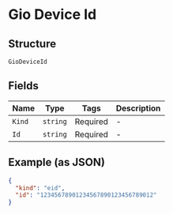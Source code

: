 
# Gio Device Id

## Structure

`GioDeviceId`

## Fields

| Name | Type | Tags | Description |
|  --- | --- | --- | --- |
| `Kind` | `string` | Required | - |
| `Id` | `string` | Required | - |

## Example (as JSON)

```json
{
  "kind": "eid",
  "id": "12345678901234567890123456789012"
}
```

